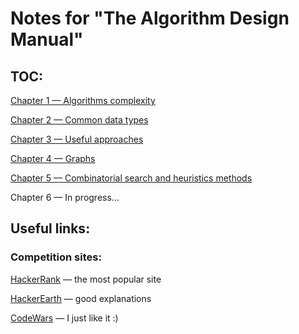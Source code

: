 # Notes for "The Algorithm Design Manual"

## TOC:

[Chapter 1 — Algorithms complexity](chapter1.md)

[Chapter 2 — Common data types](chapter2.md)

[Chapter 3 — Useful approaches](chapter3.md)

[Chapter 4 — Graphs](chapter4.md)

[Chapter 5 — Combinatorial search and heuristics methods](chapter5.md)

Chapter 6 — In progress...

## Useful links:

### Competition sites:

[HackerRank](https://www.hackerrank.com/dashboard) — the most popular site

[HackerEarth](https://www.hackerearth.com/challenges/) — good explanations

[CodeWars](https://www.hackerearth.com/challenges/) — I just like it :)

